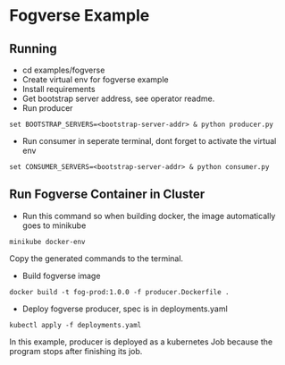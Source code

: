 # Fogverse Example

## Running
- cd examples/fogverse
- Create virtual env for fogverse example
- Install requirements
- Get bootstrap server address, see operator readme.
- Run producer
```
set BOOTSTRAP_SERVERS=<bootstrap-server-addr> & python producer.py  
```
- Run consumer in seperate terminal, dont forget to activate the virtual env
```
set CONSUMER_SERVERS=<bootstrap-server-addr> & python consumer.py
```

## Run Fogverse Container in Cluster
- Run this command so when building docker, the image automatically goes to minikube
```
minikube docker-env
```
Copy the generated commands to the terminal.
- Build fogverse image
```
docker build -t fog-prod:1.0.0 -f producer.Dockerfile .
```
- Deploy fogverse producer, spec is in deployments.yaml
```
kubectl apply -f deployments.yaml
```
In this example, producer is deployed as a kubernetes Job because the program stops after finishing its job. 